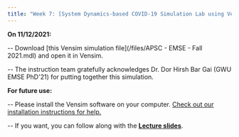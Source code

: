 ```yaml
---
title: "Week 7: [System Dynamics-based COVID-19 Simulation Lab using Vensim software]"
---
```


**On 11/12/2021:** 

-- Download [this Vensim simulation file](/files/APSC - EMSE - Fall 2021.mdl) and open it in Vensim. 

-- The instruction team gratefully acknowledges Dr. Dor Hirsh Bar Gai (GWU EMSE PhD'21) for putting together this simulation.

**For future use:** 

-- Please install the Vensim software on your computer. <a href="{{ site.baseurl }}/files/vensim_install.pdf" target="_blank">Check out our installation instructions for help.</a>

-- If you want, you can follow along with the **[Lecture slides](/files/emse.pdf)**.

<!-- <iframe src="https://docs.google.com/presentation/d/e/2PACX-1vShpJVzCc-sh1-kZMS1d0DHoETxAHAHPJzABhGs0VFIQqy7VuQpTW3eK733AcA10k7-a4_goENVhsF_/embed?start=false&loop=false&delayms=30000" frameborder="0" width="1280" height="749" allowfullscreen="true" mozallowfullscreen="true" webkitallowfullscreen="true"></iframe> -->
